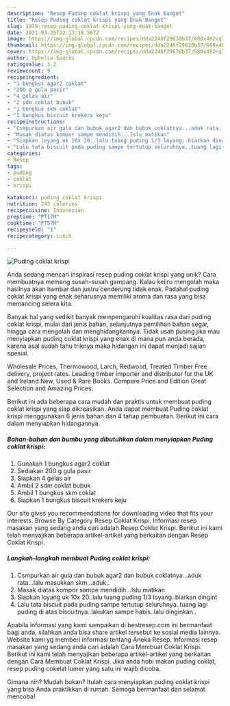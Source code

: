 ```yaml
---
description: "Resep Puding coklat krispi yang Enak Banget"
title: "Resep Puding coklat krispi yang Enak Banget"
slug: 1979-resep-puding-coklat-krispi-yang-enak-banget
date: 2021-03-25T22:13:18.567Z
image: https://img-global.cpcdn.com/recipes/dda2246f29638b37/680x482cq70/puding-coklat-krispi-foto-resep-utama.jpg
thumbnail: https://img-global.cpcdn.com/recipes/dda2246f29638b37/680x482cq70/puding-coklat-krispi-foto-resep-utama.jpg
cover: https://img-global.cpcdn.com/recipes/dda2246f29638b37/680x482cq70/puding-coklat-krispi-foto-resep-utama.jpg
author: Ophelia Sparks
ratingvalue: 3.2
reviewcount: 9
recipeingredient:
- "1 bungkus agar2 coklat"
- "200 g gula pasir"
- "4 gelas air"
- "2 sdm coklat bubuk"
- "1 bungkus skm coklat"
- "1 bungkus biscuit krekers keju"
recipeinstructions:
- "Csmpurkan air gula dan bubuk agar2 dan bubuk coklatnya...aduk rata...lalu masukkan skm...aduk.."
- "Masak diatas kompor sampe mendidih...lslu matikan"
- "Siapkan loyang uk 10x 20..lalu tuang puding 1/3 loyang..biarkan dingint"
- "Lalu tata biscuit pada puding sampe tertutup seluruhnya..tuang lagi puding di atas biscuitnya..lakukan sampe habis..lalu dinginkan.."
categories:
- Resep
tags:
- puding
- coklat
- krispi

katakunci: puding coklat krispi 
nutrition: 243 calories
recipecuisine: Indonesian
preptime: "PT17M"
cooktime: "PT57M"
recipeyield: "1"
recipecategory: Lunch

---
```



![Puding coklat krispi](https://img-global.cpcdn.com/recipes/dda2246f29638b37/680x482cq70/puding-coklat-krispi-foto-resep-utama.jpg)

Anda sedang mencari inspirasi resep puding coklat krispi yang unik? Cara membuatnya memang susah-susah gampang. Kalau keliru mengolah maka hasilnya akan hambar dan justru cenderung tidak enak. Padahal puding coklat krispi yang enak seharusnya memiliki aroma dan rasa yang bisa memancing selera kita.

Banyak hal yang sedikit banyak mempengaruhi kualitas rasa dari puding coklat krispi, mulai dari jenis bahan, selanjutnya pemilihan bahan segar, hingga cara mengolah dan menghidangkannya. Tidak usah pusing jika mau menyiapkan puding coklat krispi yang enak di mana pun anda berada, karena asal sudah tahu triknya maka hidangan ini dapat menjadi sajian spesial.

Wholesale Prices, Thermowood, Larch, Redwood, Treated Timber Free delivery, project rates. Leading timber importer and distributor for the UK and Ireland New, Used &amp; Rare Books. Compare Price and Edition Great Selection and Amazing Prices.


Berikut ini ada beberapa cara mudah dan praktis untuk membuat puding coklat krispi yang siap dikreasikan. Anda dapat membuat Puding coklat krispi menggunakan 6 jenis bahan dan 4 tahap pembuatan. Berikut ini cara dalam menyiapkan hidangannya.

<!--inarticleads1-->

##### Bahan-bahan dan bumbu yang dibutuhkan dalam menyiapkan Puding coklat krispi:

1. Gunakan 1 bungkus agar2 coklat
1. Sediakan 200 g gula pasir
1. Siapkan 4 gelas air
1. Ambil 2 sdm coklat bubuk
1. Ambil 1 bungkus skm coklat
1. Siapkan 1 bungkus biscuit krekers keju


Our site gives you recommendations for downloading video that fits your interests. Browse By Category Resep Coklat Krispi. Informasi resep masakan yang sedang anda cari adalah Resep Coklat Krispi. Berikut ini kami telah menyajikan beberapa artikel-artikel yang berkaitan dengan Resep Coklat Krispi. 

<!--inarticleads2-->

##### Langkah-langkah membuat Puding coklat krispi:

1. Csmpurkan air gula dan bubuk agar2 dan bubuk coklatnya...aduk rata...lalu masukkan skm...aduk..
1. Masak diatas kompor sampe mendidih...lslu matikan
1. Siapkan loyang uk 10x 20..lalu tuang puding 1/3 loyang..biarkan dingint
1. Lalu tata biscuit pada puding sampe tertutup seluruhnya..tuang lagi puding di atas biscuitnya..lakukan sampe habis..lalu dinginkan..


Apabila informasi yang kami sampaikan di bestresep.com ini bermanfaat bagi anda, silahkan anda bisa share artikel tersebut ke sosial media lainnya. Website kami yg memberi informasi tentang Aneka Resep. Informasi resep masakan yang sedang anda cari adalah Cara Membuat Coklat Krispi. Berikut ini kami telah menyajikan beberapa artikel-artikel yang berkaitan dengan Cara Membuat Coklat Krispi. Jika anda hobi makan puding coklat, resep puding cokelat lumer yang satu ini wajib dicoba. 

Gimana nih? Mudah bukan? Itulah cara menyiapkan puding coklat krispi yang bisa Anda praktikkan di rumah. Semoga bermanfaat dan selamat mencoba!
